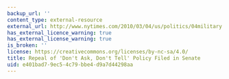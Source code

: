 ```yaml
---
backup_url: ''
content_type: external-resource
external_url: http://www.nytimes.com/2010/03/04/us/politics/04military.html
has_external_licence_warning: true
has_external_license_warning: true
is_broken: ''
license: https://creativecommons.org/licenses/by-nc-sa/4.0/
title: Repeal of 'Don't Ask, Don't Tell' Policy Filed in Senate
uid: e401bad7-9ec5-4c79-bbe4-d9a7d44298aa
---
```


